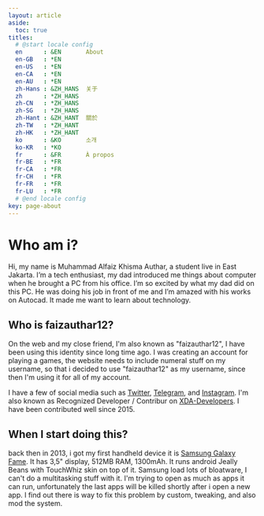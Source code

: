 ```yaml
---
layout: article
aside:
  toc: true
titles:
  # @start locale config
  en      : &EN       About
  en-GB   : *EN
  en-US   : *EN
  en-CA   : *EN
  en-AU   : *EN
  zh-Hans : &ZH_HANS  关于
  zh      : *ZH_HANS
  zh-CN   : *ZH_HANS
  zh-SG   : *ZH_HANS
  zh-Hant : &ZH_HANT  關於
  zh-TW   : *ZH_HANT
  zh-HK   : *ZH_HANT
  ko      : &KO       소개
  ko-KR   : *KO
  fr      : &FR       À propos
  fr-BE   : *FR
  fr-CA   : *FR
  fr-CH   : *FR
  fr-FR   : *FR
  fr-LU   : *FR
  # @end locale config
key: page-about
---
```


# Who am i?
Hi, my name is Muhammad Alfaiz Khisma Authar, a student live in East Jakarta.
I’m a tech enthusiast, my dad introduced me things about computer when he brought a PC from his office.
I’m so excited by what my dad did on this PC. He was doing his job in front of me and I’m amazed with his works on Autocad.
It made me want to learn about technology.

## Who is faizauthar12?
On the web and my close friend, I'm also known as "faizauthar12", I have been using this identity since long time ago.
I was creating an account for playing a games, the website needs to include numeral stuff on my username, so that i decided to use "faizauthar12" as my username, since then I'm using it for all of my account.

I have a few of social media such as [Twitter](https://twitter.com/faizauthar12), [Telegram](http://t.me/faizauthar12),  and [Instagram](https://www.instagram.com/faizauthar12/).
I'm also known as Recognized Developer / Contribur on [XDA-Developers](https://forum.xda-developers.com/member.php?u=5689422).
I have been contributed well since 2015.

## When I start doing this?
back then in 2013, i got my first handheld device it is [Samsung Galaxy Fame](https://www.gsmarena.com/samsung_galaxy_fame_s6810-5279.php). It has 3,5" display, 512MB RAM, 1300mAh.
It runs android Jeally Beans with TouchWhiz skin on top of it.
Samsung load lots of bloatware, I can't do a multitasking stuff with it.
I'm trying to open as much as apps it can run, unfortunately the last apps will be killed shortly after i open a new app.
I find out there is way to fix this problem by custom, tweaking, and also mod the system.